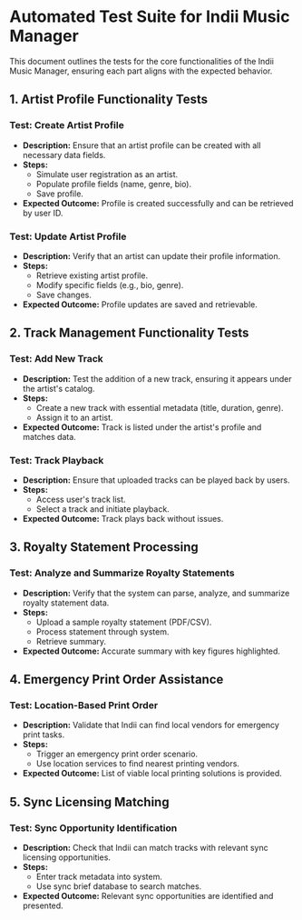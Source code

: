 # Automated Test Suite for Indii Music Manager

This document outlines the tests for the core functionalities of the Indii Music Manager, ensuring each part aligns with the expected behavior.

## 1. Artist Profile Functionality Tests

### Test: Create Artist Profile
- **Description:** Ensure that an artist profile can be created with all necessary data fields.
- **Steps:**
  - Simulate user registration as an artist.
  - Populate profile fields (name, genre, bio).
  - Save profile.
- **Expected Outcome:** Profile is created successfully and can be retrieved by user ID.

### Test: Update Artist Profile
- **Description:** Verify that an artist can update their profile information.
- **Steps:**
  - Retrieve existing artist profile.
  - Modify specific fields (e.g., bio, genre).
  - Save changes.
- **Expected Outcome:** Profile updates are saved and retrievable.

## 2. Track Management Functionality Tests

### Test: Add New Track
- **Description:** Test the addition of a new track, ensuring it appears under the artist's catalog.
- **Steps:**
  - Create a new track with essential metadata (title, duration, genre).
  - Assign it to an artist.
- **Expected Outcome:** Track is listed under the artist's profile and matches data.

### Test: Track Playback
- **Description:** Ensure that uploaded tracks can be played back by users.
- **Steps:**
  - Access user's track list.
  - Select a track and initiate playback.
- **Expected Outcome:** Track plays back without issues.

## 3. Royalty Statement Processing

### Test: Analyze and Summarize Royalty Statements
- **Description:** Verify that the system can parse, analyze, and summarize royalty statement data.
- **Steps:**
  - Upload a sample royalty statement (PDF/CSV).
  - Process statement through system.
  - Retrieve summary.
- **Expected Outcome:** Accurate summary with key figures highlighted.

## 4. Emergency Print Order Assistance

### Test: Location-Based Print Order
- **Description:** Validate that Indii can find local vendors for emergency print tasks.
- **Steps:**
  - Trigger an emergency print order scenario.
  - Use location services to find nearest printing vendors.
- **Expected Outcome:** List of viable local printing solutions is provided.

## 5. Sync Licensing Matching

### Test: Sync Opportunity Identification
- **Description:** Check that Indii can match tracks with relevant sync licensing opportunities.
- **Steps:**
  - Enter track metadata into system.
  - Use sync brief database to search matches.
- **Expected Outcome:** Relevant sync opportunities are identified and presented.
